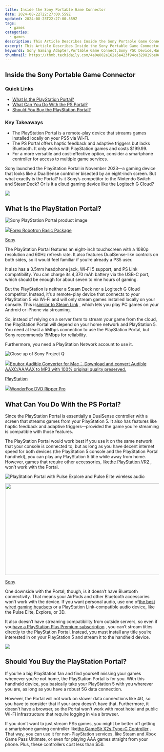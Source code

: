 ```yaml
---
title: Inside the Sony Portable Game Connector
date: 2024-08-22T22:27:00.559Z
updated: 2024-08-23T22:27:00.559Z
tags:
  - games
categories:
  - games
description: This Article Describes Inside the Sony Portable Game Connector
excerpt: This Article Describes Inside the Sony Portable Game Connector
keywords: Sony Gaming Adapter,Portable Game Connect,Sony PGC Device,Handheld Console Link,Mobile Play Station,Sony Games Accessory,Sony PlayPort Connection
thumbnail: https://thmb.techidaily.com/4a0e802a162a5a423f94ca329819be0d261aa988bda1b4b5ab8aef4726e226b5.jpg
---
```


## Inside the Sony Portable Game Connector

### Quick Links

* [What Is the PlayStation Portal?](#what-is-the-playstation-portal)
* [What Can You Do With the PS Portal?](#what-can-you-do-with-the-ps-portal)
* [Should You Buy the PlayStation Portal?](#should-you-buy-the-playstation-portal)

### Key Takeaways

* The PlayStation Portal is a remote-play device that streams games installed locally on your PS5 via Wi-Fi.
* The PS Portal offers haptic feedback and adaptive triggers but lacks Bluetooth. It only works with PlayStation games and costs $199.99.
* For a more versatile and cost-effective option, consider a smartphone controller for access to multiple game services.

 Sony launched the PlayStation Portal in November 2023—a gaming device that looks like a DualSense controller bisected by an eight-inch screen. But what exactly is the Portal? Is it Sony’s competitor to the Nintendo Switch and SteamDeck? Or is it a cloud gaming device like the Logitech G Cloud?

<!-- affiliate ads begin -->
<a href="https://estore.winxdvd.com/order/checkout.php?PRODS=4081991&QTY=1&AFFILIATE=108875&CART=1"><img src="https://www.winxdvd.com/affiliate/new-banner/wt-500x500.jpg" border="0"></a>
<!-- affiliate ads end -->
## What Is the PlayStation Portal?

![Sony PlayStation Portal product image](https://static1.makeuseofimages.com/wordpress/wp-content/uploads/2023/08/sony-playstation-portal-product-image.jpg)

<!-- affiliate ads begin -->
<a href="https://secure.2checkout.com/order/checkout.php?PRODS=4726960&QTY=1&AFFILIATE=108875&CART=1"><img src="https://secure.avangate.com/images/merchant/5f4f7141b65a730b4efb0e0d51f63e94/products/forexrobotronbox.gif" border="0">Forex Robotron Basic Package</a>
<!-- affiliate ads end -->
[Sony](https://blog.playstation.com/2023/08/23/playstations-first-remote-play-dedicated-device-playstation-portal-remote-player-to-launch-later-this-year-at-199-99/)

 The PlayStation Portal features an eight-inch touchscreen with a 1080p resolution and 60Hz refresh rate. It also features DualSense-like controls on both sides, so it would feel familiar if you’re already a PS5 user.

 It also has a 3.5mm headphone jack, Wi-Fi 5 support, and PS Link compatibility. You can charge its 4,370 mAh battery via the USB-C port, which should be enough for about seven to nine hours of gaming.

 But the PlayStation is neither a Steam Deck nor a Logitech G Cloud competitor. Instead, it’s a remote-play device that connects to your PlayStation 5 via Wi-Fi and will only stream games installed locally on your console. This is[similar to Steam Link](https://www.makeuseof.com/steam-deck-review-ultimate-portable-gaming-console/) , which lets you play PC games on your Android or iPhone via streaming.

 So, instead of relying on a server farm to stream your game from the cloud, the PlayStation Portal will depend on your home network and PlayStation 5\. You need at least a 5Mbps connection to use the PlayStation Portal, but Sony recommends 15Mbps for reliability.

Furthermore, you need a PlayStation Network account to use it.

![Close up of Sony Project Q](https://static1.makeuseofimages.com/wordpress/wp-content/uploads/2023/05/close-up-of-sony-project-q.jpg)

<!-- affiliate ads begin -->
<a href="https://secure.2checkout.com/order/checkout.php?PRODS=4713565&QTY=1&AFFILIATE=108875&CART=1"><img src="https://www.epubor.com/images/uppic/audible-converter-interface.png" border="0">Epubor Audible Converter for Mac： Download and convert Audible AAXC/AA/AAX to MP3 with 100% original quality preserved.</a>
<!-- affiliate ads end -->
[PlayStation](https://blog.playstation.com/2023/05/24/playstation-showcase-recap-everything-announced-at-todays-show/)

<!-- affiliate ads begin -->
<a href="https://secure.2checkout.com/order/checkout.php?PRODS=3922934&QTY=1&AFFILIATE=108875&CART=1"><img src="https://secure.avangate.com/images/merchant/4b0a0290ad7df100b77e86839989a75e/products/ripperpro.png" border="0">WonderFox DVD Ripper Pro</a>
<!-- affiliate ads end -->
## What Can You Do With the PS Portal?

 Since the PlayStation Portal is essentially a DualSense controller with a screen that streams games from your PlayStation 5\. It also has features like haptic feedback and adaptive triggers—provided the game you’re streaming is compatible with those features.

 The PlayStation Portal would work best if you use it on the same network that your console is connected to, but as long as you have decent internet speed for both devices (the PlayStation 5 console and the PlayStation Portal handheld), you can play any PlayStation 5 title while away from home. However, games that require other accessories, like[the PlayStation VR2](https://www.makeuseof.com/playstation-vr2-review/) , won’t work with the Portal.

![PlayStation Portal with Pulse Explore and Pulse Elite wireless audio](https://static1.makeuseofimages.com/wordpress/wp-content/uploads/2023/08/playstation-portal-with-pulse-explore-and-pulse-elite-wireless-audio.jpg)

<!-- affiliate ads begin -->
<a href="https://25home.pxf.io/c/5597632/2090698/16836" target="_top" id="2090698"><img src="//a.impactradius-go.com/display-ad/16836-2090698" border="0" alt="" width="720" height="300"/></a>
<!-- affiliate ads end -->
[Sony](https://blog.playstation.com/2023/08/23/hands-on-report-playstation-portal-remote-player-pulse-explore-wireless-earbuds-and-pulse-elite-wireless-headset/)

 One downside with the Portal, though, is it doesn’t have Bluetooth connectivity. That means your AirPods and other Bluetooth accessories won’t work with the device. If you want personal audio, use one of[the best wired gaming headsets](https://www.makeuseof.com/tag/best-pc-gaming-headset/) or a PlayStation Link-compatible audio device, like the Pulse Elite, Explore, or 3D.

 It also doesn’t have streaming compatibility from outside servers, so even if you[have a PlayStation Plus Premium subscription](https://www.makeuseof.com/what-is-playstation-plus/) , you can’t stream titles directly to the PlayStation Portal. Instead, you must install any title you’re interested in on your PlayStation 5 and stream it to the handheld device.

<!-- affiliate ads begin -->
<a href="https://secure.2checkout.com/order/checkout.php?PRODS=4715391&QTY=1&AFFILIATE=108875&CART=1"><img src="https://secure.avangate.com/images/merchant/7f687767ccf20fcea1c9dc4a5adc2326/Digisigner_banner_728_x_90_color_version.png" border="0"></a>
<!-- affiliate ads end -->
## Should You Buy the PlayStation Portal?

 If you’re a big PlayStation fan and find yourself missing your games whenever you’re not home, the PlayStation Portal is for you. With this handheld device, you basically take your PlayStation 5 with you wherever you are, as long as you have a robust 5G data connection.

 However, the Portal will not work on slower data connections like 4G, so you have to consider that if your area doesn't have that. Furthermore, it doesn't have a browser, so the Portal won't work with most hotel and public Wi-Fi infrastructure that require logging in via a browser.

 If you don't want to just stream PS5 games, you might be better off getting a smartphone gaming controller like[the GameSir X2s Type-C Controller](https://www.makeuseof.com/gamesir-x2s-type-c-controller-review/) . That way, you can use it for non-PlayStation services, like Steam and Xbox Game Pass Ultimate, or even for playing AAA games straight from your phone. Plus, these controllers cost less than $50.


<ins class="adsbygoogle"
     style="display:block"
     data-ad-format="autorelaxed"
     data-ad-client="ca-pub-7571918770474297"
     data-ad-slot="1223367746"></ins>



<ins class="adsbygoogle"
     style="display:block"
     data-ad-client="ca-pub-7571918770474297"
     data-ad-slot="8358498916"
     data-ad-format="auto"
     data-full-width-responsive="true"></ins>


